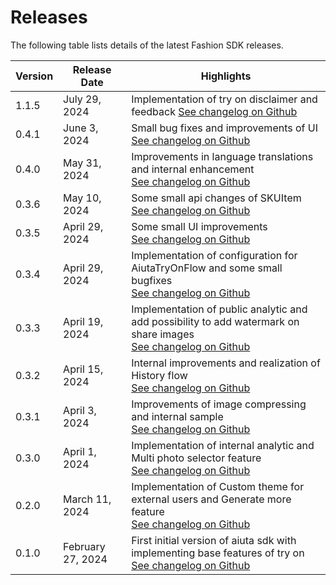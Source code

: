 # Releases

The following table lists details of the latest Fashion SDK releases.

| Version | Release Date      | Highlights                                                                                                                                                                         |
|---------|-------------------|------------------------------------------------------------------------------------------------------------------------------------------------------------------------------------|
| 1.1.5   | July 29, 2024     | Implementation of try on disclaimer and feedback [See changelog on Github](https://github.com/aiuta-com/android-sdk/releases/tag/1.1.5)                                            |
| 0.4.1   | June 3, 2024      | Small bug fixes and improvements of UI<br/> [See changelog on Github](https://github.com/aiuta-com/android-sdk/releases/tag/0.4.1)                                                 |
| 0.4.0   | May 31, 2024      | Improvements in language translations and internal enhancement<br/> [See changelog on Github](https://github.com/aiuta-com/android-sdk/releases/tag/0.4.0)                         |
| 0.3.6   | May 10, 2024      | Some small api changes of SKUItem<br/> [See changelog on Github](https://github.com/aiuta-com/android-sdk/releases/tag/0.3.6)                                                      |
| 0.3.5   | April 29, 2024    | Some small UI improvements<br/> [See changelog on Github](https://github.com/aiuta-com/android-sdk/releases/tag/0.3.5)                                                             |
| 0.3.4   | April 29, 2024    | Implementation of configuration for AiutaTryOnFlow and some small bugfixes<br/> [See changelog on Github](https://github.com/aiuta-com/android-sdk/releases/tag/0.3.4)             |
| 0.3.3   | April 19, 2024    | Implementation of public analytic and add possibility to add watermark on share images<br/> [See changelog on Github](https://github.com/aiuta-com/android-sdk/releases/tag/0.3.3) |
| 0.3.2   | April 15, 2024    | Internal improvements and realization of History flow<br/> [See changelog on Github](https://github.com/aiuta-com/android-sdk/releases/tag/0.3.2)                                  |
| 0.3.1   | April 3, 2024     | Improvements of image compressing and internal sample<br/> [See changelog on Github](https://github.com/aiuta-com/android-sdk/releases/tag/0.3.1)                                  |
| 0.3.0   | April 1, 2024     | Implementation of internal analytic and Multi photo selector feature<br/> [See changelog on Github](https://github.com/aiuta-com/android-sdk/releases/tag/0.3.0)                   |
| 0.2.0   | March 11, 2024    | Implementation of Custom theme for external users and Generate more feature<br/> [See changelog on Github](https://github.com/aiuta-com/android-sdk/releases/tag/0.2.0)            |
| 0.1.0   | February 27, 2024 | First initial version of aiuta sdk with implementing base features of try on<br/> [See changelog on Github](https://github.com/aiuta-com/android-sdk/releases/tag/0.1.0)           |


